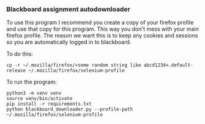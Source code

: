 ### Blackboard assignment autodownloader

To use this program I recommend you create a copy of your firefox profile and use that copy for this program. This way you don't mess with your main firefox profile. The reason we want this is to keep any cookies and sessions so you are automatically logged in to blackboard.

To do this:
```
cp -r ~/.mozilla/firefox/<some random string like abcd1234>.default-release ~/.mozilla/firefox/selenium-profile
```

To run the program:
```
python3 -m venv venv
source venv/bin/activate
pip install -r requirements.txt
python blackboard_downloader.py --profile-path ~/.mozilla/firefox/selenium-profile
```